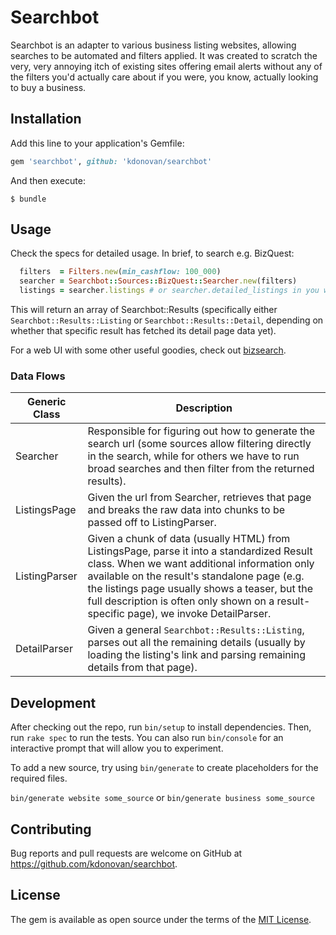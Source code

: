 # Searchbot

Searchbot is an adapter to various business listing websites, allowing searches to be automated and filters applied. It was created to scratch the very, very annoying itch of existing sites offering email alerts without any of the filters you'd actually care about if you were, you know, actually looking to buy a business.

## Installation

Add this line to your application's Gemfile:

```ruby
gem 'searchbot', github: 'kdonovan/searchbot'
```

And then execute:

    $ bundle


## Usage

Check the specs for detailed usage.  In brief, to search e.g. BizQuest:

```ruby
  filters  = Filters.new(min_cashflow: 100_000)
  searcher = Searchbot::Sources::BizQuest::Searcher.new(filters)
  listings = searcher.listings # or searcher.detailed_listings in you want each result to be fully prepopulated with its details
```

This will return an array of Searchbot::Results (specifically either `Searchbot::Results::Listing` or `Searchbot::Results::Detail`, depending on whether that specific result has fetched its detail page data yet).

For a web UI with some other useful goodies, check out [bizsearch](https://github.com/kdonovan/bizsearch).

### Data Flows


|Generic Class| Description|
|---|---|
| Searcher | Responsible for figuring out how to generate the search url (some sources allow filtering directly in the search, while for others we have to run broad searches and then filter from the returned results).|
| ListingsPage | Given the url from Searcher, retrieves that page and breaks the raw data into chunks to be passed off to ListingParser.|
| ListingParser | Given a chunk of data (usually HTML) from ListingsPage, parse it into a standardized Result class. When we want additional information only available on the result's standalone page (e.g. the listings page usually shows a teaser, but the full description is often only shown on a result-specific page), we invoke DetailParser.|
| DetailParser | Given a general `Searchbot::Results::Listing`, parses out all the remaining details (usually by loading the listing's link and parsing remaining details from that page).|


## Development

After checking out the repo, run `bin/setup` to install dependencies. Then, run `rake spec` to run the tests. You can also run `bin/console` for an interactive prompt that will allow you to experiment.

To add a new source, try using `bin/generate` to create placeholders for the required files.

  `bin/generate website some_source` or `bin/generate business some_source`

## Contributing

Bug reports and pull requests are welcome on GitHub at https://github.com/kdonovan/searchbot.


## License

The gem is available as open source under the terms of the [MIT License](http://opensource.org/licenses/MIT).

